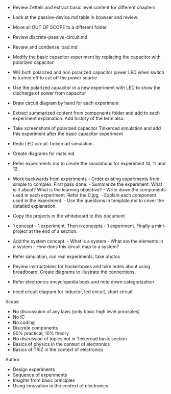 - Review Zettels and extract basic level content for different chapters
- Look at the passive-device.md table in browser and review.
- Move all OUT OF SCOPE to a different folder
- Review discrete-passive-circuit.md
- Review and condense load.md
- Modify the basic capacitor experiment by replacing the capacitor with polarized capacitor
- Will both polarized and non polarized capacitor power LED when switch is turned off to cut off the power source
- Use the polarized capacitor in a new experiment with LED to show the discharge of power from capacitor
- Draw circuit diagram by hand for each experiment
- Extract summarized content from components folder and add to each experiment explanation. Add history of the term also.
- Take screenshots of polarized capacitor Tinkercad simulation and add this experiment after the basic capacitor experiment
- Redo LED circuit Tinkercad simulation
- Create diagrams for mats.md
- Refer experiments.md to create the simulations for experiment 10, 11 and 12.
- Work backwards from experiments
		- Order existing experiments from simple to complex. First pass done.
		- Summarize the experiment. What is it about? What is the learning objective?
		- Write down the components used in each experiment. Refer the 0.jpg.
		- Explain each component used in the experiment.
		- Use the questions in template.md to cover the detailed explanation.
- Copy the projects in the whiteboard to this document
- 1 concept - 1 experiment. Then n concepts - 1 experiment. Finally a mini-project at the end of a section.
- Add the system concept.
		- What is a system
		- What are the elements in a system
		- How does this circuit map to a system?
- Refer simulation, run real experiments, take photos
- Review instructables for hackerboxes and take notes about using breadboard. Create diagrams to illustrate the connections.
- Refer electronics encyclopedia book and note down categorization

- need circuit diagram for inductor, led circuit, short circuit

Scope

- No discussuion of any laws (only basic high level principles)
- No IC
- No coding
- Discrete components
- 90% practical, 10% theory
- No discussion of topics not in Tinkercad basic section
- Basics of physics in the context of electronics
- Basics of TRIZ in the context of electronics


Author

- Design experiments
- Sequence of experiments
- Insights from basic principles
- Using innovation in the context of electronics
